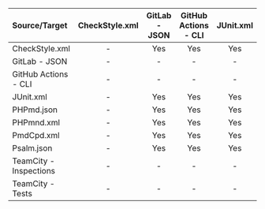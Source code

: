 | Source/Target          | CheckStyle.xml | GitLab - JSON | GitHub Actions - CLI | JUnit.xml | PHPmd.json | PHPmnd.xml | PmdCpd.xml | Psalm.json | TeamCity - Inspections | TeamCity - Tests |
|:-----------------------|:--------------:|:-------------:|:--------------------:|:---------:|:----------:|:----------:|:----------:|:----------:|:----------------------:|:----------------:|
| CheckStyle.xml         |       -        |      Yes      |         Yes          |    Yes    |     -      |     -      |     -      |     -      |          Yes           |       Yes        |
| GitLab - JSON          |       -        |       -       |          -           |     -     |     -      |     -      |     -      |     -      |           -            |        -         |
| GitHub Actions - CLI   |       -        |       -       |          -           |     -     |     -      |     -      |     -      |     -      |           -            |        -         |
| JUnit.xml              |       -        |      Yes      |         Yes          |    Yes    |     -      |     -      |     -      |     -      |          Yes           |       Yes        |
| PHPmd.json             |       -        |      Yes      |         Yes          |    Yes    |     -      |     -      |     -      |     -      |          Yes           |       Yes        |
| PHPmnd.xml             |       -        |      Yes      |         Yes          |    Yes    |     -      |     -      |     -      |     -      |          Yes           |       Yes        |
| PmdCpd.xml             |       -        |      Yes      |         Yes          |    Yes    |     -      |     -      |     -      |     -      |          Yes           |       Yes        |
| Psalm.json             |       -        |      Yes      |         Yes          |    Yes    |     -      |     -      |     -      |     -      |          Yes           |       Yes        |
| TeamCity - Inspections |       -        |       -       |          -           |     -     |     -      |     -      |     -      |     -      |           -            |        -         |
| TeamCity - Tests       |       -        |       -       |          -           |     -     |     -      |     -      |     -      |     -      |           -            |        -         |
